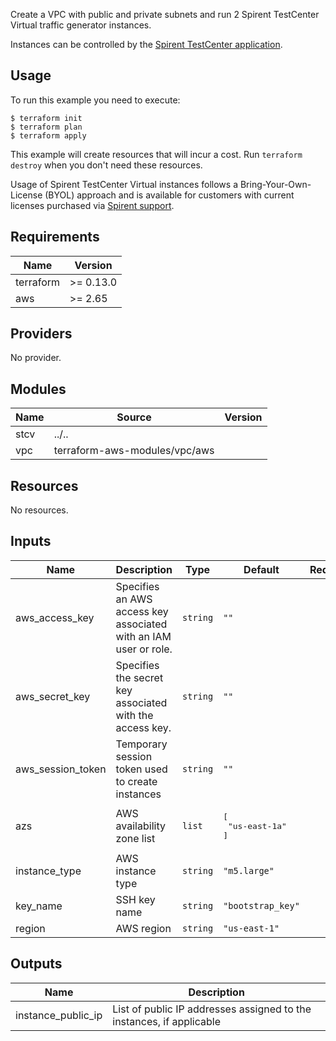 
Create a VPC with public and private subnets and run 2 Spirent TestCenter Virtual traffic generator instances.

Instances can be controlled by the [Spirent TestCenter application](https://github.com/Spirent-terraform-Modules/terraform-aws-stc-gui).

## Usage

To run this example you need to execute:

    $ terraform init
    $ terraform plan
    $ terraform apply

This example will create resources that will incur a cost. Run `terraform destroy` when you don't need these resources.

Usage of Spirent TestCenter Virtual instances follows a Bring-Your-Own-License (BYOL) approach and is available for customers with current licenses purchased via [Spirent support](https://support.spirent.com/SpirentCSC).

<!-- BEGINNING OF PRE-COMMIT-TERRAFORM DOCS HOOK -->
## Requirements

| Name | Version |
|------|---------|
| terraform | >= 0.13.0 |
| aws | >= 2.65 |

## Providers

No provider.

## Modules

| Name | Source | Version |
|------|--------|---------|
| stcv | ../.. |  |
| vpc | terraform-aws-modules/vpc/aws |  |

## Resources

No resources.

## Inputs

| Name | Description | Type | Default | Required |
|------|-------------|------|---------|:--------:|
| aws\_access\_key | Specifies an AWS access key associated with an IAM user or role. | `string` | `""` | no |
| aws\_secret\_key | Specifies the secret key associated with the access key. | `string` | `""` | no |
| aws\_session\_token | Temporary session token used to create instances | `string` | `""` | no |
| azs | AWS availability zone list | `list` | <pre>[<br>  "us-east-1a"<br>]</pre> | no |
| instance\_type | AWS instance type | `string` | `"m5.large"` | no |
| key\_name | SSH key name | `string` | `"bootstrap_key"` | no |
| region | AWS region | `string` | `"us-east-1"` | no |

## Outputs

| Name | Description |
|------|-------------|
| instance\_public\_ip | List of public IP addresses assigned to the instances, if applicable |
<!-- END OF PRE-COMMIT-TERRAFORM DOCS HOOK -->

